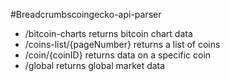 #Breadcrumbscoingecko-api-parser
 - /bitcoin-charts returns bitcoin chart data
 - /coins-list/{pageNumber} returns a list of coins
 - /coin/{coinID} returns data on a specific coin
 - /global returns global market data
